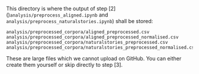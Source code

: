 This directory is where the output of step [2] ()`analysis/preprocess_aligned.ipynb` and `analysis/preprocess_naturalstories.ipynb`) shall be stored:
```
analysis/preprocessed_corpora/aligned_preprocessed.csv  
analysis/preprocessed_corpora/aligned_preprocessed_normalised.csv
analysis/preprocessed_corpora/naturalstories_preprocessed.csv
analysis/preprocessed_corpora/naturalstories_preprocessed_normalised.csv
```   

These are large files which we cannot upload on GitHub. You can either create them yourself or skip directly to step [3]. 
